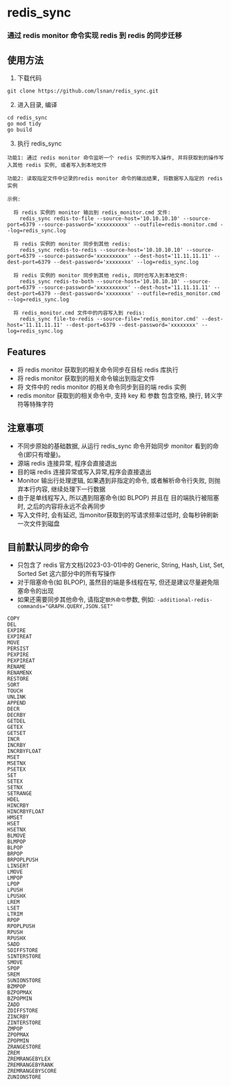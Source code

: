 # redis_sync

### 通过 redis monitor 命令实现 redis 到 redis 的同步迁移

## 使用方法

1. 下载代码

```
git clone https://github.com/lsnan/redis_sync.git
```

2. 进入目录, 编译

```
cd redis_sync
go mod tidy
go build
```

3. 执行 redis_sync 

```
功能1: 通过 redis monitor 命令监听一个 redis 实例的写入操作, 并将获取到的操作写入其他 redis 实例, 或者写入到本地文件

功能2: 读取指定文件中记录的redis monitor 命令的输出结果, 将数据写入指定的 redis 实例

示例:

  将 redis 实例的 monitor 输出到 redis_monitor.cmd 文件:
	redis_sync redis-to-file --source-host='10.10.10.10' --source-port=6379 --source-password='xxxxxxxxxx' --outfile=redis-monitor.cmd --log=redis_sync.log

  将 redis 实例的 monitor 同步到其他 redis:
	redis_sync redis-to-redis --source-host='10.10.10.10' --source-port=6379 --source-password='xxxxxxxxxx' --dest-host='11.11.11.11' --dest-port=6379 --dest-password='xxxxxxxx' --log=redis_sync.log

  将 redis 实例的 monitor 同步到其他 redis, 同时也写入到本地文件:
	redis_sync redis-to-both --source-host='10.10.10.10' --source-port=6379 --source-password='xxxxxxxxxx' --dest-host='11.11.11.11' --dest-port=6379 --dest-password='xxxxxxxx' --outfile=redis_monitor.cmd --log=redis_sync.log

  将 redis_monitor.cmd 文件中的内容写入到 redis:
	redis_sync file-to-redis --source-file='redis_monitor.cmd' --dest-host='11.11.11.11' --dest-port=6379 --dest-password='xxxxxxxx' --log=redis_sync.log
```

## Features

- 将 redis monitor 获取到的相关命令同步在目标 redis 库执行
- 将 redis monitor 获取到的相关命令输出到指定文件
- 将 文件中的 redis monitor 的相关命令同步到目的端 redis 实例
- redis monitor 获取到的相关命令中, 支持 key 和 参数 包含空格, 换行, 转义字符等特殊字符

## 注意事项

- 不同步原始的基础数据, 从运行 redis_sync 命令开始同步 monitor 看到的命令(即只有增量)。
- 源端 redis 连接异常, 程序会直接退出
- 目的端 redis 连接异常或写入异常,程序会直接退出
- Monitor 输出行处理逻辑, 如果遇到非指定的命令, 或者解析命令行失败, 则抛弃本行内容, 继续处理下一行数据
- 由于是单线程写入, 所以遇到阻塞命令(如 BLPOP) 并且在 目的端执行被阻塞时, 之后的内容将永远不会再同步
- 写入文件时, 会有延迟, 当monitor获取到的写请求频率过低时, 会每秒钟刷新一次文件到磁盘


## 目前默认同步的命令

- 只包含了 redis 官方文档(2023-03-01)中的 Generic, String, Hash, List, Set, Sorted Set 这六部分中的所有写操作
- 对于阻塞命令(如 BLPOP), 虽然目的端是多线程在写, 但还是建议尽量避免阻塞命令的出现
- 如果还需要同步其他命令, 请指定`额外命令`参数, 例如: `-additional-redis-commands="GRAPH.QUERY,JSON.SET"`

```
COPY
DEL
EXPIRE
EXPIREAT
MOVE
PERSIST
PEXPIRE
PEXPIREAT
RENAME
RENAMENX
RESTORE
SORT
TOUCH
UNLINK
APPEND
DECR
DECRBY
GETDEL
GETEX
GETSET
INCR
INCRBY
INCRBYFLOAT
MSET
MSETNX
PSETEX
SET
SETEX
SETNX
SETRANGE
HDEL
HINCRBY
HINCRBYFLOAT
HMSET
HSET
HSETNX
BLMOVE
BLMPOP
BLPOP
BRPOP
BRPOPLPUSH
LINSERT
LMOVE
LMPOP
LPOP
LPUSH
LPUSHX
LREM
LSET
LTRIM
RPOP
RPOPLPUSH
RPUSH
RPUSHX
SADD
SDIFFSTORE
SINTERSTORE
SMOVE
SPOP
SREM
SUNIONSTORE
BZMPOP
BZPOPMAX
BZPOPMIN
ZADD
ZDIFFSTORE
ZINCRBY
ZINTERSTORE
ZMPOP
ZPOPMAX
ZPOPMIN
ZRANGESTORE
ZREM
ZREMRANGEBYLEX
ZREMRANGEBYRANK
ZREMRANGEBYSCORE
ZUNIONSTORE
```
